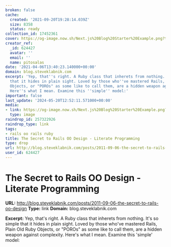 ```yaml
---
broken: false
cache:
  created: '2021-09-20T19:28:14.039Z'
  size: 8358
  status: ready
collection_id: 17452361
cover: https://og-image.now.sh/Next.js%20Blog%20Starter%20Example.png?theme=light&md=1&fontSize=100px&images=https%3A%2F%2Fassets.vercel.com%2Fimage%2Fupload%2Ffront%2Fassets%2Fdesign%2Fnextjs-black-logo.svg
creator_ref:
  _id: 624427
  avatar: ''
  email: ''
  name: pitosalas
date: '2021-04-06T13:40:23.140000+00:00'
domain: blog.steveklabnik.com
excerpt: 'Yep, that''s right. A Ruby class that inherets from nothing. It''s so simple
  that it hides in plain sight. Loved by those who''ve mastered Rails, Plain Old Ruby
  Objects, or "POROs" as some like to call them, are a hidden weapon against complexity.
  Here''s what I mean. Examine this ''simple'' model:'
important: false
last_update: '2024-05-20T12:52:11.571000+00:00'
media:
- link: https://og-image.now.sh/Next.js%20Blog%20Starter%20Example.png?theme=light&md=1&fontSize=100px&images=https%3A%2F%2Fassets.vercel.com%2Fimage%2Fupload%2Ffront%2Fassets%2Fdesign%2Fnextjs-black-logo.svg
  type: image
raindrop_id: 257322926
raindrop_type: link
tags:
- rails oo rails ruby
title: The Secret to Rails OO Design - Literate Programming
type: drop
url: http://blog.steveklabnik.com/posts/2011-09-06-the-secret-to-rails-oo-design
user_id: 624427
---
```


# The Secret to Rails OO Design - Literate Programming

**URL:** http://blog.steveklabnik.com/posts/2011-09-06-the-secret-to-rails-oo-design
**Type:** link
**Domain:** blog.steveklabnik.com

**Excerpt:** Yep, that's right. A Ruby class that inherets from nothing. It's so simple that it hides in plain sight. Loved by those who've mastered Rails, Plain Old Ruby Objects, or "POROs" as some like to call them, are a hidden weapon against complexity. Here's what I mean. Examine this 'simple' model:
